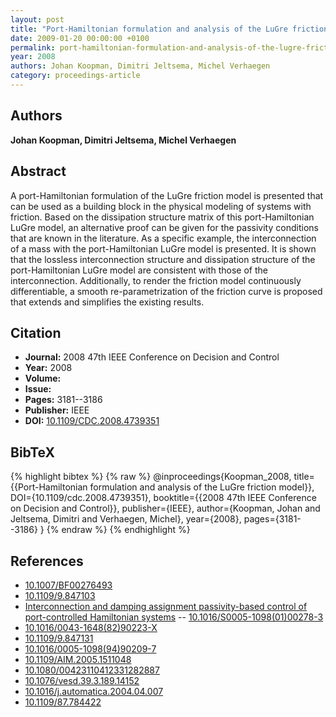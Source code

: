 ```yaml
---
layout: post
title: "Port-Hamiltonian formulation and analysis of the LuGre friction model"
date: 2009-01-20 00:00:00 +0100
permalink: port-hamiltonian-formulation-and-analysis-of-the-lugre-friction-model
year: 2008
authors: Johan Koopman, Dimitri Jeltsema, Michel Verhaegen
category: proceedings-article
---
```

 
## Authors
**Johan Koopman, Dimitri Jeltsema, Michel Verhaegen**
 
## Abstract
A port-Hamiltonian formulation of the LuGre friction model is presented that can be used as a building block in the physical modeling of systems with friction. Based on the dissipation structure matrix of this port-Hamiltonian LuGre model, an alternative proof can be given for the passivity conditions that are known in the literature. As a specific example, the interconnection of a mass with the port-Hamiltonian LuGre model is presented. It is shown that the lossless interconnection structure and dissipation structure of the port-Hamiltonian LuGre model are consistent with those of the interconnection. Additionally, to render the friction model continuously differentiable, a smooth re-parametrization of the friction curve is proposed that extends and simplifies the existing results.
 
## Citation
- **Journal:** 2008 47th IEEE Conference on Decision and Control
- **Year:** 2008
- **Volume:** 
- **Issue:** 
- **Pages:** 3181--3186
- **Publisher:** IEEE
- **DOI:** [10.1109/CDC.2008.4739351](https://doi.org/10.1109/CDC.2008.4739351)
 
## BibTeX
{% highlight bibtex %}
{% raw %}
@inproceedings{Koopman_2008,
  title={{Port-Hamiltonian formulation and analysis of the LuGre friction model}},
  DOI={10.1109/cdc.2008.4739351},
  booktitle={{2008 47th IEEE Conference on Decision and Control}},
  publisher={IEEE},
  author={Koopman, Johan and Jeltsema, Dimitri and Verhaegen, Michel},
  year={2008},
  pages={3181--3186}
}
{% endraw %}
{% endhighlight %}
 
## References
- [10.1007/BF00276493](https://doi.org/10.1007/BF00276493)
- [10.1109/9.847103](https://doi.org/10.1109/9.847103)
- [Interconnection and damping assignment passivity-based control of port-controlled Hamiltonian systems](interconnection-and-damping-assignment-passivity-based-control-of-port-controlled-hamiltonian-systems) -- [10.1016/S0005-1098(01)00278-3](https://doi.org/10.1016/S0005-1098(01)00278-3)
- [10.1016/0043-1648(82)90223-X](https://doi.org/10.1016/0043-1648(82)90223-X)
- [10.1109/9.847131](https://doi.org/10.1109/9.847131)
- [10.1016/0005-1098(94)90209-7](https://doi.org/10.1016/0005-1098(94)90209-7)
- [10.1109/AIM.2005.1511048](https://doi.org/10.1109/AIM.2005.1511048)
- [10.1080/00423110412331282887](https://doi.org/10.1080/00423110412331282887)
- [10.1076/vesd.39.3.189.14152](https://doi.org/10.1076/vesd.39.3.189.14152)
- [10.1016/j.automatica.2004.04.007](https://doi.org/10.1016/j.automatica.2004.04.007)
- [10.1109/87.784422](https://doi.org/10.1109/87.784422)

